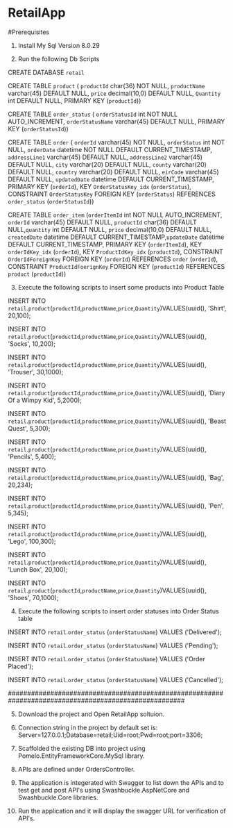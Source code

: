 # RetailApp

#Prerequisites

1) Install My Sql Version 8.0.29

2) Run the following Db Scripts

 CREATE DATABASE `retail`

 CREATE TABLE `product` (  `productId` char(36) NOT NULL,  `productName` varchar(45) DEFAULT NULL,  `price` decimal(10,0) DEFAULT NULL,  `Quantity` int DEFAULT NULL,   PRIMARY KEY (`productId`))

 CREATE TABLE `order_status` (  `orderStatusId` int NOT NULL AUTO_INCREMENT,  `orderStatusName` varchar(45) DEFAULT NULL,  PRIMARY KEY (`orderStatusId`))

 CREATE TABLE `order` (  `orderId` varchar(45) NOT NULL,  `orderStatus` int NOT NULL,  `orderDate` datetime NOT NULL DEFAULT CURRENT_TIMESTAMP,  `addressLine1`    varchar(45) DEFAULT NULL,  `addressLine2` varchar(45) DEFAULT NULL,
 `city` varchar(20) DEFAULT NULL,  `county` varchar(20) DEFAULT NULL,  `country` varchar(20) DEFAULT NULL,  `eirCode` varchar(45) DEFAULT NULL,  `updatedDate` datetime  DEFAULT CURRENT_TIMESTAMP,
 PRIMARY KEY (`orderId`),  KEY `OrderStatusKey_idx` (`orderStatus`),  CONSTRAINT `OrderStatusKey` FOREIGN KEY (`orderStatus`) REFERENCES `order_status` (`orderStatusId`))
 
 CREATE TABLE `order_item` (`orderItemId` int NOT NULL AUTO_INCREMENT, `orderId` varchar(45) DEFAULT NULL, `productId` char(36) DEFAULT NULL,`quantity` int DEFAULT NULL,
 `price` decimal(10,0) DEFAULT NULL, `createdDate` datetime DEFAULT CURRENT_TIMESTAMP,`updateDate` datetime DEFAULT CURRENT_TIMESTAMP, PRIMARY KEY (`orderItemId`),
 KEY `orderIdKey_idx` (`orderId`),  KEY `ProductIdKey_idx` (`productId`),  CONSTRAINT `OrderIdForeignKey` FOREIGN KEY (`orderId`) REFERENCES `order` (`orderId`),
 CONSTRAINT `ProductIdFoerignKey` FOREIGN KEY (`productId`) REFERENCES `product` (`productId`))

3) Execute the following scripts to insert some products into Product Table
  
INSERT INTO `retail`.`product`(`productId`,`productName`,`price`,`Quantity`)VALUES(uuid(), 'Shirt', 20,100);

INSERT INTO `retail`.`product`(`productId`,`productName`,`price`,`Quantity`)VALUES(uuid(), 'Socks', 10,200);

INSERT INTO `retail`.`product`(`productId`,`productName`,`price`,`Quantity`)VALUES(uuid(), 'Trouser', 30,1000);

INSERT INTO `retail`.`product`(`productId`,`productName`,`price`,`Quantity`)VALUES(uuid(), 'Diary Of a Wimpy Kid', 5,2000);

INSERT INTO `retail`.`product`(`productId`,`productName`,`price`,`Quantity`)VALUES(uuid(), 'Beast Quest', 5,300);

INSERT INTO `retail`.`product`(`productId`,`productName`,`price`,`Quantity`)VALUES(uuid(), 'Pencils', 5,400);

INSERT INTO `retail`.`product`(`productId`,`productName`,`price`,`Quantity`)VALUES(uuid(), 'Bag', 20,234);

INSERT INTO `retail`.`product`(`productId`,`productName`,`price`,`Quantity`)VALUES(uuid(), 'Pen', 5,345);

INSERT INTO `retail`.`product`(`productId`,`productName`,`price`,`Quantity`)VALUES(uuid(), 'Lego', 100,300);

INSERT INTO `retail`.`product`(`productId`,`productName`,`price`,`Quantity`)VALUES(uuid(), 'Lunch Box', 20,100);

INSERT INTO `retail`.`product`(`productId`,`productName`,`price`,`Quantity`)VALUES(uuid(), 'Shoes', 70,1000);

4) Execute the following scripts to insert order statuses into Order Status table
 
INSERT INTO `retail`.`order_status` (`orderStatusName`) VALUES ('Delivered');

INSERT INTO `retail`.`order_status` (`orderStatusName`) VALUES ('Pending');

INSERT INTO `retail`.`order_status` (`orderStatusName`) VALUES ('Order Placed');

INSERT INTO `retail`.`order_status` (`orderStatusName`) VALUES ('Cancelled');


######################################################################################################

5) Download the project and Open RetailApp soltuion.

6) Connection string in the project by default set is: Server=127.0.0.1;Database=retail;Uid=root;Pwd=root;port=3306;

7) Scaffolded the existing DB into project using Pomelo.EntityFrameworkCore.MySql library.

8) APIs are defined under OrdersController.

9) The application is integerated with Swagger to list down the APIs and to test get and post API's using Swashbuckle.AspNetCore and Swashbuckle.Core libraries.

10) Run the application and it will display the swagger URL for verification of API's.
 
 
 
 
 
 
 






